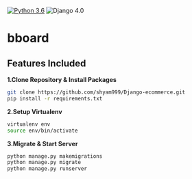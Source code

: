 [![Python 3.6](https://img.shields.io/badge/python-3.8-yellow.svg)](https://www.python.org/downloads/release/python-360/)
![Django 4.0](https://img.shields.io/badge/Django-4.0-green.svg)
# bboard

## Features Included

**1.Clone Repository & Install Packages**
```sh
git clone https://github.com/shyam999/Django-ecommerce.git
pip install -r requirements.txt
```
**2.Setup Virtualenv**
```sh
virtualenv env
source env/bin/activate
```
**3.Migrate & Start Server**
```sh
python manage.py makemigrations
python manage.py migrate
python manage.py runserver
```
